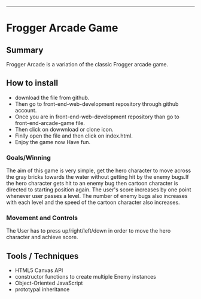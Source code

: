 ----------------------------------
# Frogger Arcade Game


## Summary

Frogger Arcade is a variation of the classic Frogger arcade game.

## How to install

* download the file from github.
* Then go to front-end-web-development repository through github account.
* Once you are in front-end-web-development repository than go to front-end-arcade-game file.
* Then click on dowwnload or clone icon.
* Finlly open the file and then click on index.html.
* Enjoy the game now Have fun.

### Goals/Winning

The aim of this game is very simple, get the hero character to move across the gray bricks towards the water without getting hit by the enemy bugs.If the hero character gets hit to an enemy bug then cartoon character is directed to starting position again. The user's score increases by one point whenever user passes a level. The number of enemy bugs also increases with each level and the speed of the cartoon character also increases.

### Movement and Controls

The User has to press up/right/left/down in order to move the hero character and achieve score.

## Tools / Techniques

* HTML5 Canvas API
* constructor functions to create multiple Enemy instances
* Object-Oriented JavaScript
* prototypal inheritance


